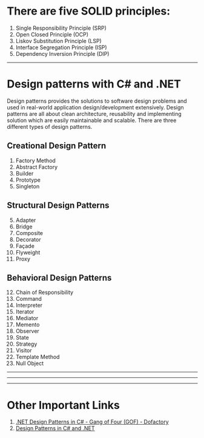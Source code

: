 # There are five SOLID principles:
1. Single Responsibility Principle (SRP)
2. Open Closed Principle (OCP)
3. Liskov Substitution Principle (LSP)
4. Interface Segregation Principle (ISP)
5. Dependency Inversion Principle (DIP)

----

# Design patterns with C# and .NET
Design patterns provides the solutions to software design problems and used in real-world application design/development extensively.
Design patterns are all about clean architecture, reusability and implementing solution which are easily maintainable and scalable.
There are three different types of design patterns.

## Creational Design Pattern
1. Factory Method
2. Abstract Factory
3. Builder
4. Prototype
4. Singleton

## Structural Design Patterns
5. Adapter
6. Bridge
7. Composite
8. Decorator
9. Façade
10. Flyweight
11. Proxy

## Behavioral Design Patterns
12. Chain of Responsibility
13. Command
14. Interpreter
15. Iterator
16. Mediator
17. Memento
18. Observer
19. State
20. Strategy
21. Visitor
22. Template Method
23. Null Object



----
----
----

# Other Important Links

1. [.NET Design Patterns in C# - Gang of Four (GOF) - Dofactory](https://dofactory.com/net/design-patterns)
2. [Design Patterns in C# and .NET](https://www.udemy.com/course/design-patterns-csharp-dotnet/)




